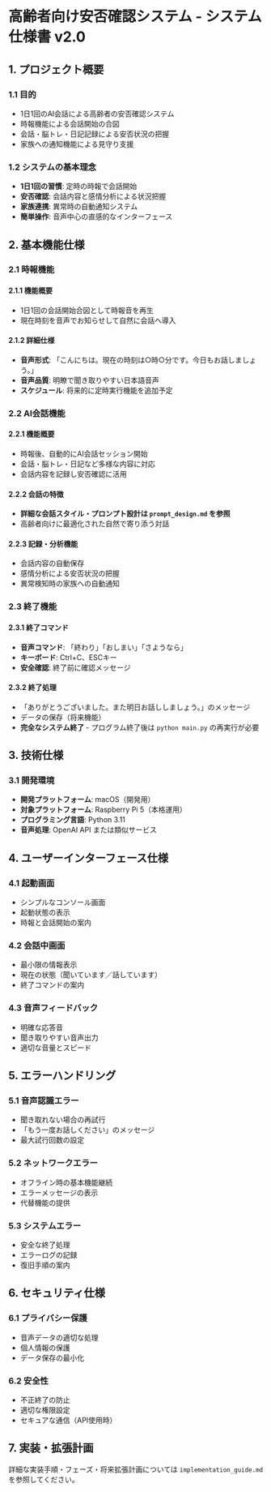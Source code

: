 # 高齢者向け安否確認システム - システム仕様書 v2.0

## 1. プロジェクト概要

### 1.1 目的
- 1日1回のAI会話による高齢者の安否確認システム
- 時報機能による会話開始の合図
- 会話・脳トレ・日記記録による安否状況の把握
- 家族への通知機能による見守り支援

### 1.2 システムの基本理念
- **1日1回の習慣**: 定時の時報で会話開始
- **安否確認**: 会話内容と感情分析による状況把握
- **家族連携**: 異常時の自動通知システム
- **簡単操作**: 音声中心の直感的なインターフェース

## 2. 基本機能仕様

### 2.1 時報機能
#### 2.1.1 機能概要
- 1日1回の会話開始合図として時報音を再生
- 現在時刻を音声でお知らせして自然に会話へ導入

#### 2.1.2 詳細仕様
- **音声形式**: 「こんにちは。現在の時刻は○時○分です。今日もお話しましょう。」
- **音声品質**: 明瞭で聞き取りやすい日本語音声
- **スケジュール**: 将来的に定時実行機能を追加予定

### 2.2 AI会話機能
#### 2.2.1 機能概要
- 時報後、自動的にAI会話セッション開始
- 会話・脳トレ・日記など多様な内容に対応
- 会話内容を記録し安否確認に活用

#### 2.2.2 会話の特徴
- **詳細な会話スタイル・プロンプト設計は `prompt_design.md` を参照**
- 高齢者向けに最適化された自然で寄り添う対話

#### 2.2.3 記録・分析機能
- 会話内容の自動保存
- 感情分析による安否状況の把握
- 異常検知時の家族への自動通知

### 2.3 終了機能
#### 2.3.1 終了コマンド
- **音声コマンド**: 「終わり」「おしまい」「さようなら」
- **キーボード**: Ctrl+C、ESCキー
- **安全確認**: 終了前に確認メッセージ

#### 2.3.2 終了処理
- 「ありがとうございました。また明日お話ししましょう。」のメッセージ
- データの保存（将来機能）
- **完全なシステム終了** - プログラム終了後は `python main.py` の再実行が必要

## 3. 技術仕様

### 3.1 開発環境
- **開発プラットフォーム**: macOS（開発用）
- **対象プラットフォーム**: Raspberry Pi 5（本格運用）
- **プログラミング言語**: Python 3.11
- **音声処理**: OpenAI API または類似サービス


## 4. ユーザーインターフェース仕様

### 4.1 起動画面
- シンプルなコンソール画面
- 起動状態の表示
- 時報と会話開始の案内

### 4.2 会話中画面
- 最小限の情報表示
- 現在の状態（聞いています／話しています）
- 終了コマンドの案内

### 4.3 音声フィードバック
- 明確な応答音
- 聞き取りやすい音声出力
- 適切な音量とスピード

## 5. エラーハンドリング

### 5.1 音声認識エラー
- 聞き取れない場合の再試行
- 「もう一度お話しください」のメッセージ
- 最大試行回数の設定

### 5.2 ネットワークエラー
- オフライン時の基本機能継続
- エラーメッセージの表示
- 代替機能の提供

### 5.3 システムエラー
- 安全な終了処理
- エラーログの記録
- 復旧手順の案内

## 6. セキュリティ仕様

### 6.1 プライバシー保護
- 音声データの適切な処理
- 個人情報の保護
- データ保存の最小化

### 6.2 安全性
- 不正終了の防止
- 適切な権限設定
- セキュアな通信（API使用時）

## 7. 実装・拡張計画

詳細な実装手順・フェーズ・将来拡張計画については `implementation_guide.md` を参照してください。